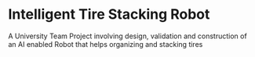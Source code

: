 # Intelligent Tire Stacking Robot
A University Team Project involving design, validation and construction of an AI enabled Robot that helps organizing and stacking tires 
